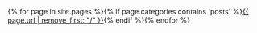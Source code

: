 {% for page in site.pages %}{% if page.categories contains 'posts' %}<a href="{{ page.url }}">{{ page.url | remove_first: "/" }}</a>{% endif %}{% endfor %}
